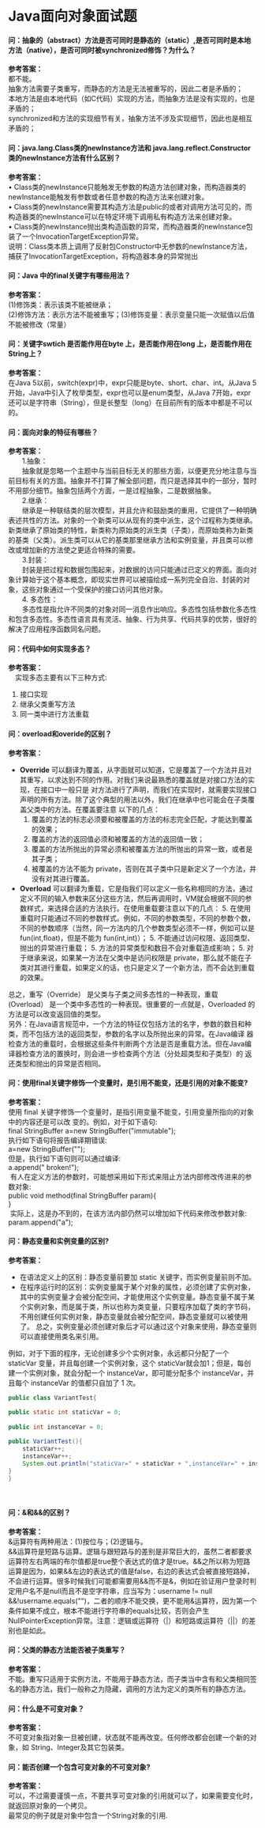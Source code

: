 # Java面向对象面试题

<a name="O3oTs"></a>
#### 问：抽象的（abstract）方法是否可同时是静态的（static）,是否可同时是本地方法（native），是否可同时被synchronized修饰？为什么？
**参考答案：**<br />都不能。<br />抽象方法需要子类重写，而静态的方法是无法被重写的，因此二者是矛盾的；<br />本地方法是由本地代码（如C代码）实现的方法，而抽象方法是没有实现的，也是矛盾的；<br />synchronized和方法的实现细节有关，抽象方法不涉及实现细节，因此也是相互矛盾的；<br />
<a name="NSAp3"></a>
#### 问：java.lang.Class类的newInstance方法和 java.lang.reflect.Constructor类的newInstance方法有什么区别？
**参考答案：**<br />• Class类的newInstance只能触发无参数的构造方法创建对象，而构造器类的newInstance能触发有参数或者任意参数的构造方法来创建对象。<br />• Class类的newInstance需要其构造方法是public的或者对调用方法可见的，而构造器类的newInstance可以在特定环境下调用私有构造方法来创建对象。<br />• Class类的newInstance抛出类构造函数的异常，而构造器类的newInstance包装了一个InvocationTargetException异常。<br />说明：Class类本质上调用了反射包Constructor中无参数的newInstance方法，捕获了InvocationTargetException，将构造器本身的异常抛出<br />

<a name="CADvI"></a>
#### 问：Java 中的final关键字有哪些用法？
**参考答案：**        <br />(1)修饰类：表示该类不能被继承；<br />(2)修饰方法：表示方法不能被重写；(3)修饰变量：表示变量只能一次赋值以后值不能被修改（常量）

<a name="3ttjt"></a>
#### 问：关键字swtich 是否能作用在byte 上，是否能作用在long 上，是否能作用在String上？
**参考答案：** <br />在Java 5以前，switch(expr)中，expr只能是byte、short、char、int。从Java 5开始，Java中引入了枚举类型，expr也可以是enum类型，从Java 7开始，expr还可以是字符串（String），但是长整型（long）在目前所有的版本中都是不可以的。<br />

<a name="RQlrP"></a>
#### 问：面向对象的特征有哪些？
**参考答案：**<br />　　1.抽象：<br />　　抽象就是忽略一个主题中与当前目标无关的那些方面，以便更充分地注意与当前目标有关的方面。抽象并不打算了解全部问题，而只是选择其中的一部分，暂时不用部分细节。抽象包括两个方面，一是过程抽象，二是数据抽象。<br />　　2.继承：<br />　　继承是一种联结类的层次模型，并且允许和鼓励类的重用，它提供了一种明确表述共性的方法。对象的一个新类可以从现有的类中派生，这个过程称为类继承。新类继承了原始类的特性，新类称为原始类的派生类（子类），而原始类称为新类的基类（父类）。派生类可以从它的基类那里继承方法和实例变量，并且类可以修改或增加新的方法使之更适合特殊的需要。<br />　　3.封装：<br />　　封装是把过程和数据包围起来，对数据的访问只能通过已定义的界面。面向对象计算始于这个基本概念，即现实世界可以被描绘成一系列完全自治、封装的对象，这些对象通过一个受保护的接口访问其他对象。<br />　　4. 多态性：<br />　　多态性是指允许不同类的对象对同一消息作出响应。多态性包括参数化多态性和包含多态性。多态性语言具有灵活、抽象、行为共享、代码共享的优势，很好的解决了应用程序函数同名问题。

<a name="EY2gb"></a>
#### 问：代码中如何实现多态？
**参考答案：** <br />　实现多态主要有以下三种方式:

1. 接口实现
1. 继承父类重写方法
1. 同一类中进行方法重载

<a name="fp4VJ"></a>
#### 问：overload和overide的区别？
**参考答案：**

- **Override**  可以翻译为覆盖，从字面就可以知道，它是覆盖了一个方法并且对其重写，以求达到不同的作用。对我们来说最熟悉的覆盖就是对接口方法的实现，在接口中一般只是 对方法进行了声明，而我们在实现时，就需要实现接口声明的所有方法。除了这个典型的用法以外，我们在继承中也可能会在子类覆盖父类中的方法。在覆盖要注意 以下的几点：
  1. 覆盖的方法的标志必须要和被覆盖的方法的标志完全匹配，才能达到覆盖的效果；
  1. 覆盖的方法的返回值必须和被覆盖的方法的返回值一致；
  1. 覆盖的方法所抛出的异常必须和被覆盖方法的所抛出的异常一致，或者是其子类；
  1. 被覆盖的方法不能为 private，否则在其子类中只是新定义了一个方法，并没有对其进行覆盖。
- **Overload**  可以翻译为重载，它是指我们可以定义一些名称相同的方法，通过定义不同的输入参数来区分这些方法，然后再调用时，VM就会根据不同的参数样式，来选择合适的方法执行。在使用重载要注意以下的几点：
  5. 在使用重载时只能通过不同的参数样式。例如，不同的参数类型，不同的参数个数，不同的参数顺序（当然，同一方法内的几个参数类型必须不一样，例如可以是 fun(int,float)，但是不能为 fun(int,int)）；
  5. 不能通过访问权限、返回类型、抛出的异常进行重载；
  5. 方法的异常类型和数目不会对重载造成影响；
  5. 对于继承来说，如果某一方法在父类中是访问权限是 private，那么就不能在子类对其进行重载，如果定义的话，也只是定义了一个新方法，而不会达到重载的效果。

总之，重写（Override） 是父类与子类之间多态性的一种表现，重载 (Overload） 是一个类中多态性的一种表现。很重要的一点就是，Overloaded 的方法是可以改变返回值的类型。<br />另外：在Java语言规范中，一个方法的特征仅包括方法的名字，参数的数目和种类，而不包括方法的返回类型，参数的名字以及所抛出来的异常。在Java编译 器检查方法的重载时，会根据这些条件判断两个方法是否是重载方法。但在Java编译器检查方法的置换时，则会进一步检查两个方法（分处超类型和子类型）的 返还类型和抛出的异常是否相同。

<a name="LtfJq"></a>
#### 问：使用final关键字修饰一个变量时，是引用不能变，还是引用的对象不能变?
**参考答案：**<br />使用 final 关键字修饰一个变量时，是指引用变量不能变，引用变量所指向的对象中的内容还是可以改
变的。例如，对于如下语句:<br />final StringBuffer a=new StringBuffer("immutable");<br />执行如下语句将报告编译期错误:<br />a=new StringBuffer("");<br />但是，执行如下语句则可以通过编译:<br />a.append(" broken!");<br /> 有人在定义方法的参数时，可能想采用如下形式来阻止方法内部修改传进来的参数对象:<br />public void method(final StringBuffer param){<br />}<br /> 实际上，这是办不到的，在该方法内部仍然可以增加如下代码来修改参数对象:<br />param.append("a");
<a name="F5pw1"></a>
#### 
<a name="dX8aa"></a>
#### 问：静态变量和实例变量的区别?
**参考答案：**

- 在语法定义上的区别：静态变量前要加 static 关键字，而实例变量前则不加。
- 在程序运行时的区别：实例变量属于某个对象的属性，必须创建了实例对象，其中的实例变量才会被分配空间，才能使用这个实例变量。静态变量不属于某个实例对象，而是属于类，所以也称为类变量，只要程序加载了类的字节码，不用创建任何实例对象，静态变量就会被分配空间，静态变量就可以被使用了。
总之，实例变量必须创建对象后才可以通过这个对象来使用，静态变量则可以直接使用类名来引用。

例如，对于下面的程序，无论创建多少个实例对象，永远都只分配了一个 staticVar 变量，并且每创建一个实例对象，这个 staticVar就会加1；但是，每创建一个实例对象，就会分配一个 instanceVar，即可能分配多个 instanceVar，并且每个 instanceVar 的值都只自加了 1 次。
```java
public class VariantTest{

public static int staticVar = 0;
    
public int instanceVar = 0;
    
public VariantTest(){
	staticVar++;
	instanceVar++;
	System.out.println("staticVar=" + staticVar + ",instanceVar=" + instanceVar);
}
}
```
<br />


#### 问：&和&&的区别？
**参考答案：**<br /> &运算符有两种用法：(1)按位与；(2)逻辑与。<br />&&运算符是短路与运算。逻辑与跟短路与的差别是非常巨大的，虽然二者都要求运算符左右两端的布尔值都是true整个表达式的值才是true。&&之所以称为短路运算是因为，如果&&左边的表达式的值是false，右边的表达式会被直接短路掉，不会进行运算。很多时候我们可能都需要用&&而不是&，例如在验证用户登录时判定用户名不是null而且不是空字符串，应当写为：username != null &&!username.equals("")，二者的顺序不能交换，更不能用&运算符，因为第一个条件如果不成立，根本不能进行字符串的equals比较，否则会产生NullPointerException异常。注意：逻辑或运算符（|）和短路或运算符（||）的差别也是如此。

<a name="LHL1x"></a>
#### 问：父类的静态方法能否被子类重写？
**参考答案：**<br />不能。重写只适用于实例方法，不能用于静态方法，而子类当中含有和父类相同签名的静态方法，我们一般称之为隐藏，调用的方法为定义的类所有的静态方法。

<a name="8pmGK"></a>
#### 问：什么是不可变对象？
**参考答案：**<br />不可变对象指对象一旦被创建，状态就不能再改变。任何修改都会创建一个新的对象，如 String、Integer及其它包装类。

<a name="7xxS5"></a>
#### 问：能否创建一个包含可变对象的不可变对象?
**参考答案：**<br />可以，不过需要谨慎一点，不要共享可变对象的引用就可以了，如果需要变化时，就返回原对象的一个拷贝。<br />最常见的例子就是对象中包含一个String对象的引用.




